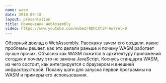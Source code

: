 ```yaml
---
name: wasm
date: 2018-09-18
layout: presentation
title: Применение WebAssembly
video: https://www.youtube.com/embed/8DhCXTiP-Aw?rel=0
---
```


Обзорный доклад о WebAssembly.
Расскажу зачем его создали, какие проблемы решает,
как это делали раньше и почему WASM работает лучше
прочих. Объясню как WASM ложится в архитектуру
приложений сегодня и почему это не замена JavaScript.
Коснусь стандарта WASM, из чего состоит, как интегрируется с браузером и внешней инфраструкторой.
Покажу шаги для запуска первой программы на WASM и примеры его использования.
